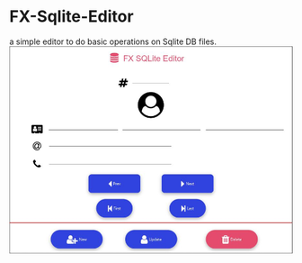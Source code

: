 # FX-Sqlite-Editor
a simple editor to do basic operations on Sqlite DB files.
![Image 1](https://github.com/theJaxon/FX-Sqlite-Editor/blob/master/Preview.jpg)

